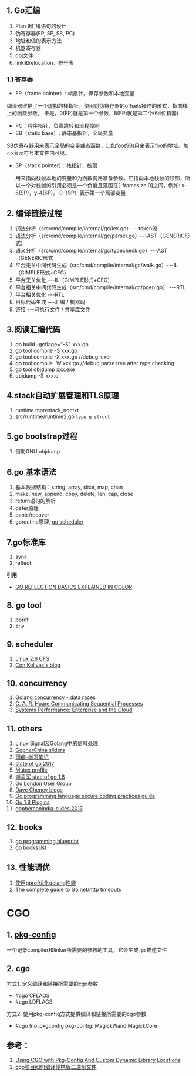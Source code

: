 ## 1. Go汇编

1. Plan 9汇编语句的设计
2. 伪寄存器(FP, SP, SB, PC)
3. 地址和值的表示方法
4. 机器寄存器
5. obj文件
6. link和relocation，符号表

### 1.1 寄存器

+ FP（frame pointer）: 帧指针，保存参数和本地变量

 编译器维护了一个虚拟的栈指针，使用对伪寄存器的offsets操作的形式，指向栈上的函数参数。 于是，0(FP)就是第一个参数，8(FP)就是第二个(64位机器)

+ PC：程序指针，负责跳转和流程控制
+ SB（static base）: 静态基指针，全局变量
 
 SB伪寄存器用来表示全局的变量或者函数，比如foo(SB)用来表示foo的地址。加<>表示符号本文件内可见。

+ SP（stack pointer）：栈指针，栈顶
  
  用来指向栈帧本地的变量和为函数调用准备参数。它指向本地栈帧的顶部，所以一个对栈帧的引用必须是一个负值且范围在[-framesize:0]之间，例如: x-8(SP)，y-4(SP)。 0（SP）表示第一个局部变量

## 2. 编译链接过程

1. 词法分析（src/cmd/compile/internal/gc/lex.go）---token流
2. 语法分析（src/cmd/compile/internal/gc/parser.go）---AST（GENERIC形式）
3. 语义分析（src/cmd/compile/internal/gc/typecheck.go）---AST（GENERIC形式
4. 平台无关中间代码生成（src/cmd/compile/internal/gc/walk.go）---IL（GIMPLE形式+CFG）
5. 平台无关优化  ---IL（GIMPLE形式+CFG）
6. 平台相关中间代码生成（src/cmd/compile/internal/gc/pgen.go）   ---RTL
7. 平台相关优化   ---RTL
8. 目标代码生成   ---汇编 / 机器码
9. 链接   ---可执行文件 / 共享库文件

## 3.阅读汇编代码

1. go build -gcflage="-S" xxx.go
2. go tool compile -S xxx.go
3. go tool compile -X xxx.go //debug lexer
4. go tool compile -W xxx.go //debug parse tree after type checking
5. go tool objdump xxx.exe
6. objdump -S xxx.o

## 4.stack自动扩展管理和TLS原理

1. runtime.morestack_noctxt
2. src/runtime/runtime2.go `type g struct `

## 5.go bootstrap过程

1. 借助GNU objdump

## 6.go 基本语法

1. 基本数据结构：string, array, slice, map, chan
2. make, new, append, copy, delete, len, cap, close
3. return语句的解析
4. defer原理
5. panic/recover
6. goroutine原理, [go scheduler](http://www.cs.columbia.edu/~aho/cs6998/reports/12-12-11_DeshpandeSponslerWeiss_GO.pdf)

## 7.go标准库

1. sync
2. reflect

**引用**
+ [GO REFLECTION BASICS EXPLAINED IN COLOR](http://www.hawthorne-press.com/GO_Reflection_Basics_Explained_In_Color.pdf)

## 8. go tool

1. pprof
2. Env

## 9. scheduler

1. [Linux 2.6 CFS](http://www.ibm.com/developerworks/library/l-completely-fair-scheduler/l-completely-fair-scheduler-pdf.pdf)
2. [Con Kolivas's blog](http://ck-hack.blogspot.com/)

## 10. concurrency

1. [Golang concurrency - data races](http://wysocki.in/golang-concurrency-data-races/)
2. [C. A. R. Hoare Communicating Sequential Processes](http://usingcsp.com/cspbook.pdf)
3. [Systems Performance: Enterprise and the Cloud](http://www.brendangregg.com/books.html)

## 11. others
1. [Linux Signal及Golang中的信号处理](http://colobu.com/2015/10/09/Linux-Signals/)
2. [GopherChina sliders](https://github.com/gopherchina)
3. [雨痕-学习笔记](https://github.com/qyuhen/book)
4. [state of go 2017](https://talks.golang.org/2017/state-of-go.slide)
5. [Mutex profile](https://rakyll.org/mutexprofile/)
6. [谢孟军 stae of go 1.8](http://blog.qiniu.com/archives/8203)
7. [Go London User Group](https://www.meetup.com/Go-London-User-Group/events/236962716/)
8. [Dave Cheney blogs](https://dave.cheney.net/about)
9. [Go programming language secure coding practices guide](https://github.com/Checkmarx/Go-SCP)
10. [Go 1.8 Plugins](https://speakerdeck.com/ianlewis/getting-plugged-in-with-go-1-dot-8-plugins-at-gophercon-india)
11. [gopherconindia-slides 2017](http://budhram.in/writing/2017/02/27/gopherconindia-slides/)

## 12. books

1. [go programming blueprint](https://books.google.com/books?id=15XcDgAAQBAJ&lpg=PA163&ots=iVzVyqPJPh&dq=should%20not%20use%20basic%20type%20string%20as%20key%20in%20context.WithValue&pg=PP3#v=twopage&q&f=true)
2. [go books list](https://github.com/miguellgt/books/tree/master/go)

## 13. 性能调优

1. [使用pprof优化golang性能](http://cjting.me/golang/use-pprof-to-optimize-go/)
2. [The complete guide to Go net/http timeouts](https://blog.cloudflare.com/the-complete-guide-to-golang-net-http-timeouts/)



# CGO

## 1. [pkg-config](https://www.freedesktop.org/wiki/Software/pkg-config/)

一个记录compiler和linker所需要的参数的工具，它会生成`.pc`描述文件

## 2. cgo

方式1. 定义编译和链接所需要的cgo参数

+ #cgo CFLAGS
+ #cgo LDFLAGS

方式2. 使用pkg-config方式提供编译和链接所需要的cgo参数

+ #cgo !no_pkgconfig pkg-config: MagickWand MagickCore


## 参考：

1. [Using CGO with Pkg-Config And Custom Dynamic Library Locations](https://www.goinggo.net/2013/08/using-cgo-with-pkg-config-and-custom.html)
2. [cgo项目如何编译便携版二进制文件](http://www.jianshu.com/p/15e5b0a50244)
